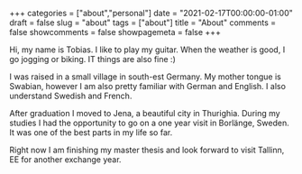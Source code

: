 +++
categories = ["about","personal"]
date = "2021-02-17T00:00:00-01:00"
draft = false
slug = "about"
tags = ["about"]
title = "About"
comments = false
showcomments = false
showpagemeta = false
+++

Hi, my name is Tobias. I like to play my guitar. When the weather is good, I go
jogging or biking. IT things are also fine :)

I was raised in a small village in south-est Germany. 
My mother tongue is Swabian, however I am also pretty familiar with German and English. 
I also understand Swedish and French.

After graduation I moved to Jena, a beautiful city in Thurighia. 
During my studies I had the opportunity to go on a one year visit in Borlänge, Sweden.
It was one of the best parts in my life so far.

Right now I am finishing my master thesis and look forward to visit Tallinn, EE for another exchange year.
